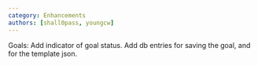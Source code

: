 ```yaml
---
category: Enhancements
authors: [shall0pass, youngcw]
---
```


Goals: Add indicator of goal status.  Add db entries for saving the goal, and for the template json.
